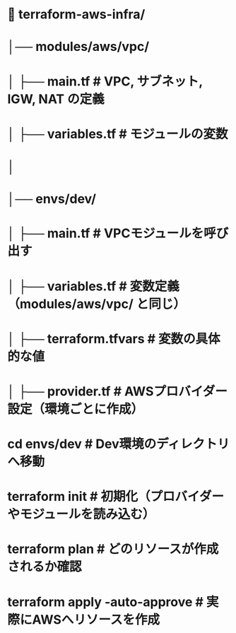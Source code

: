 # 📂 terraform-aws-infra/
# │── modules/aws/vpc/
# │   ├── main.tf         # VPC, サブネット, IGW, NAT の定義
# │   ├── variables.tf    # モジュールの変数
# │
# │── envs/dev/
# │   ├── main.tf         # VPCモジュールを呼び出す
# │   ├── variables.tf    # 変数定義（modules/aws/vpc/ と同じ）
# │   ├── terraform.tfvars # 変数の具体的な値
# │   ├── provider.tf     # AWSプロバイダー設定（環境ごとに作成）

# cd envs/dev  # Dev環境のディレクトリへ移動
# 
# terraform init  # 初期化（プロバイダーやモジュールを読み込む）
# 
# terraform plan  # どのリソースが作成されるか確認
# 
# terraform apply -auto-approve  # 実際にAWSへリソースを作成